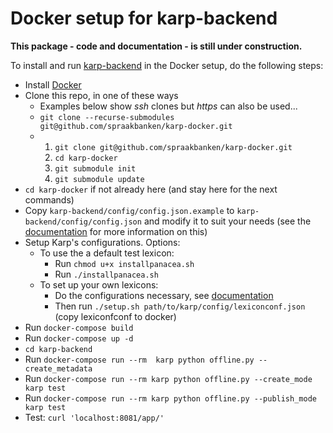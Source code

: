 Docker setup for karp-backend
=============================

**This package - code and documentation - is still under construction.**

To install and run [karp-backend](https://github.com/spraakbanken/karp-backend) in the Docker setup, do the following steps:

* Install [Docker](https://docs.docker.com/install/#server)
* Clone this repo, in one of these ways
  * Examples below show *ssh* clones but *https* can also be used...
  * `git clone --recurse-submodules git@github.com/spraakbanken/karp-docker.git`
  * 1. `git clone git@github.com/spraakbanken/karp-docker.git`
    2. `cd karp-docker`
    3. `git submodule init`
    4. `git submodule update`
* `cd karp-docker` if not already here (and stay here for the next commands)
* Copy `karp-backend/config/config.json.example` to `karp-backend/config/config.json` and modify it to suit your needs
  (see the [documentation](https://github.com/spraakbanken/karp-backend/blob/master/doc/manual.md) for more information on this)
* Setup Karp's configurations. Options:
    * To use the a default test lexicon:
        * Run `chmod u+x installpanacea.sh`
        * Run `./installpanacea.sh`
    * To set up your own lexicons:
        * Do the configurations necessary, see [documentation](https://github.com/spraakbanken/karp-backend/blob/master/doc/manual.md)
        * Then run `./setup.sh path/to/karp/config/lexiconconf.json` (copy lexiconfconf to docker)
* Run `docker-compose build`
* Run `docker-compose up -d`
* `cd karp-backend`
* Run `docker-compose run --rm  karp python offline.py --create_metadata`
* Run `docker-compose run --rm karp python offline.py --create_mode karp test`
* Run `docker-compose run --rm karp python offline.py --publish_mode karp test`
* Test: `curl 'localhost:8081/app/'`
